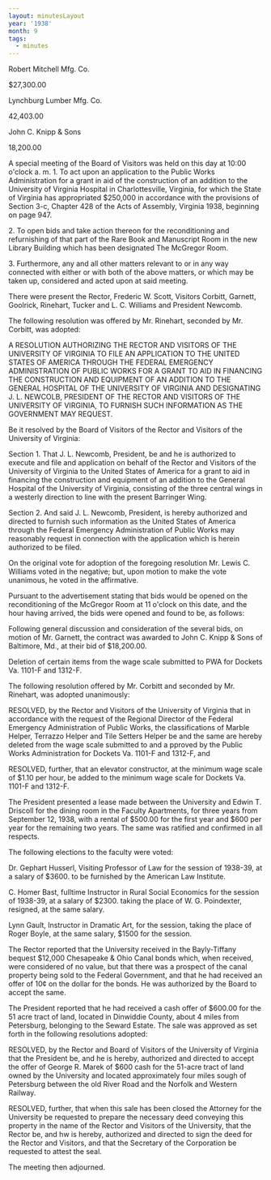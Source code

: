 ```yaml
---
layout: minutesLayout
year: '1938'
month: 9
tags:
  - minutes
---
```

Robert Mitchell Mfg. Co.

$27,300.00

Lynchburg Lumber Mfg. Co.

42,403.00

John C. Knipp & Sons

18,200.00

A special meeting of the Board of Visitors was held on this day at 10:00 o'clock a. m. 1. To act upon an application to the Public Works Administration for a grant in aid of the construction of an addition to the University of Virginia Hospital in Charlottesville, Virginia, for which the State of Virginia has appropriated $250,000 in accordance with the provisions of Section 3-c, Chapter 428 of the Acts of Assembly, Virginia 1938, beginning on page 947.

2\. To open bids and take action thereon for the reconditioning and refurnishing of that part of the Rare Book and Manuscript Room in the new Library Building which has been designated The McGregor Room.

3\. Furthermore, any and all other matters relevant to or in any way connected with either or with both of the above matters, or which may be taken up, considered and acted upon at said meeting.

There were present the Rector, Frederic W. Scott, Visitors Corbitt, Garnett, Goolrick, Rinehart, Tucker and L. C. Williams and President Newcomb.

The following resolution was offered by Mr. Rinehart, seconded by Mr. Corbitt, was adopted:

A RESOLUTION AUTHORIZING THE RECTOR AND VISITORS OF THE UNIVERSITY OF VIRGINIA TO FILE AN APPLICATION TO THE UNITED STATES OF AMERICA THROUGH THE FEDERAL EMERGENCY ADMINISTRATION OF PUBLIC WORKS FOR A GRANT TO AID IN FINANCING THE CONSTRUCTION AND EQUIPMENT OF AN ADDITION TO THE GENERAL HOSPITAL OF THE UNIVERSITY OF VIRGINIA AND DESIGNATING J. L. NEWCOLB, PRESIDENT OF THE RECTOR AND VISITORS OF THE UNIVERSITY OF VIRGINIA, TO FURNISH SUCH INFORMATION AS THE GOVERNMENT MAY REQUEST.

Be it resolved by the Board of Visitors of the Rector and Visitors of the University of Virginia:

Section 1. That J. L. Newcomb, President, be and he is authorized to execute and file and application on behalf of the Rector and Visitors of the University of Virginia to the United States of America for a grant to aid in financing the construction and equipment of an addition to the General Hospital of the University of Virginia, consisting of the three central wings in a westerly direction to line with the present Barringer Wing.

Section 2. And said J. L. Newcomb, President, is hereby authorized and directed to furnish such information as the United States of America through the Federal Emergency Administration of Public Works may reasonably request in connection with the application which is herein authorized to be filed.

On the original vote for adoption of the foregoing resolution Mr. Lewis C. Williams voted in the negative; but, upon motion to make the vote unanimous, he voted in the affirmative.

Pursuant to the advertisement stating that bids would be opened on the reconditioning of the McGregor Room at 11 o'clock on this date, and the hour having arrived, the bids were opened and found to be, as follows:

Following general discussion and consideration of the several bids, on motion of Mr. Garnett, the contract was awarded to John C. Knipp & Sons of Baltimore, Md., at their bid of $18,200.00.

Deletion of certain items from the wage scale submitted to PWA for Dockets Va. 1101-F and 1312-F.

The following resolution offered by Mr. Corbitt and seconded by Mr. Rinehart, was adopted unanimously:

RESOLVED, by the Rector and Visitors of the University of Virginia that in accordance with the request of the Regional Director of the Federal Emergency Administration of Public Works, the classifications of Marble Helper, Terrazzo Helper and Tile Setters Helper be and the same are hereby deleted from the wage scale submitted to and a pproved by the Public Works Administration for Dockets Va. 1101-F and 1312-F, and

RESOLVED, further, that an elevator constructor, at the minimum wage scale of $1.10 per hour, be added to the minimum wage scale for Dockets Va. 1101-F and 1312-F.

The President presented a lease made between the University and Edwin T. Driscoll for the dining room in the Faculty Apartments, for three years from September 12, 1938, with a rental of $500.00 for the first year and $600 per year for the remaining two years. The same was ratified and confirmed in all respects.

The following elections to the faculty were voted:

Dr. Gephart Husserl, Visiting Professor of Law for the session of 1938-39, at a salary of $3600. to be furnished by the American Law Institute.

C. Homer Bast, fulltime Instructor in Rural Social Economics for the session of 1938-39, at a salary of $2300. taking the place of W. G. Poindexter, resigned, at the same salary.

Lynn Gault, Instructor in Dramatic Art, for the session, taking the place of Roger Boyle, at the same salary, $1500 for the session.

The Rector reported that the University received in the Bayly-Tiffany bequest $12,000 Chesapeake & Ohio Canal bonds which, when received, were considered of no value, but that there was a prospect of the canal property being sold to the Federal Government, and that he had received an offer of 10&cent; on the dollar for the bonds. He was authorized by the Board to accept the same.

The President reported that he had received a cash offer of $600.00 for the 51 acre tract of land, located in Dinwiddie County, about 4 miles from Petersburg, belonging to the Seward Estate. The sale was approved as set forth in the following resolutions adopted:

RESOLVED, by the Rector and Board of Visitors of the University of Virginia that the President be, and he is hereby, authorized and directed to accept the offer of George R. Marek of $600 cash for the 51-acre tract of land owned by the University and located approximately four miles sough of Petersburg between the old River Road and the Norfolk and Western Railway.

RESOLVED, further, that when this sale has been closed the Attorney for the University be requested to prepare the necessary deed conveying this property in the name of the Rector and Visitors of the University, that the Rector be, and hw is hereby, authorized and directed to sign the deed for the Rector and Visitors, and that the Secretary of the Corporation be requested to attest the seal.

The meeting then adjourned.
